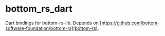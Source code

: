 # bottom_rs_dart

Dart bindings for bottom-rs-lib. Depends on [https://github.com/bottom-software-foundation/bottom-rs](bottom-rs).
